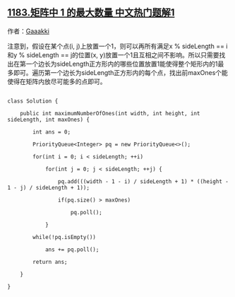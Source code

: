 ## [1183.矩阵中 1 的最大数量 中文热门题解1](https://leetcode.cn/problems/maximum-number-of-ones/solutions/100000/java-osidelength2-by-gaaakki)

作者：[Gaaakki](https://leetcode.cn/u/Gaaakki)

注意到，假设在某个点(i, j)上放置一个1，则可以再所有满足x % sideLength == i和y % sideLength == j的位置(x, y)放置一个1且互相之间不影响。所以只需要找出在第一个边长为sideLength正方形内的哪些位置放置1能使得整个矩形内的1最多即可。遍历第一个边长为sideLength正方形内的每个点，找出前maxOnes个能使得在矩阵内放尽可能多的点即可。
```
class Solution {
    public int maximumNumberOfOnes(int width, int height, int sideLength, int maxOnes) {
        int ans = 0;
        PriorityQueue<Integer> pq = new PriorityQueue<>();
        for(int i = 0; i < sideLength; ++i) 
            for(int j = 0; j < sideLength; ++j) {
                pq.add(((width - 1 - i) / sideLength + 1) * ((height - 1 - j) / sideLength + 1));
                if(pq.size() > maxOnes)
                    pq.poll();
            }
        while(!pq.isEmpty()) 
            ans += pq.poll();
        return ans;
    }
}
```